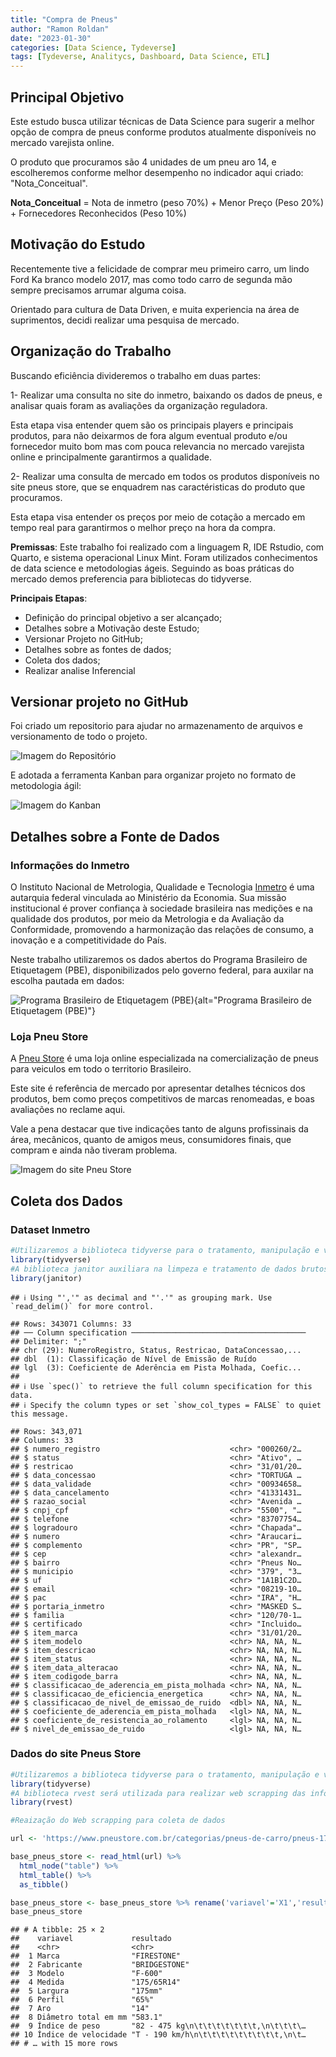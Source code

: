 ```yaml
---
title: "Compra de Pneus"
author: "Ramon Roldan"
date: "2023-01-30"
categories: [Data Science, Tydeverse]
tags: [Tydeverse, Analitycs, Dashboard, Data Science, ETL]
---
```


## Principal Objetivo

Este estudo busca utilizar técnicas de Data Science para sugerir a melhor opção de compra de pneus conforme produtos atualmente disponíveis no mercado varejista online.

O produto que procuramos são 4 unidades de um pneu aro 14, e escolheremos conforme melhor desempenho no indicador aqui criado: "Nota_Conceitual".

**Nota_Conceitual** = Nota de inmetro (peso 70%) + Menor Preço (Peso 20%) + Fornecedores Reconhecidos (Peso 10%)

## Motivação do Estudo

Recentemente tive a felicidade de comprar meu primeiro carro, um lindo Ford Ka branco modelo 2017, mas como todo carro de segunda mão sempre precisamos arrumar alguma coisa.

Orientado para cultura de Data Driven, e muita experiencia na área de suprimentos, decidi realizar uma pesquisa de mercado.

## Organização do Trabalho

Buscando eficiência divideremos o trabalho em duas partes:

1- Realizar uma consulta no site do inmetro, baixando os dados de pneus, e analisar quais foram as avaliações da organização reguladora.

Esta etapa visa entender quem são os principais players e principais produtos, para não deixarmos de fora algum eventual produto e/ou fornecedor muito bom mas com pouca relevancia no mercado varejista online e principalmente garantirmos a qualidade.

2- Realizar uma consulta de mercado em todos os produtos disponíveis no site pneus store, que se enquadrem nas caractéristicas do produto que procuramos.

Esta etapa visa entender os preços por meio de cotação a mercado em tempo real para garantirmos o melhor preço na hora da compra.

**Premissas**: Este trabalho foi realizado com a linguagem R, IDE Rstudio, com Quarto, e sistema operacional Linux Mint. Foram utilizados conhecimentos de data science e metodologias ágeis. Seguindo as boas práticas do mercado demos preferencia para bibliotecas do tidyverse.

**Principais Etapas**:

-   Definição do principal objetivo a ser alcançado;
-   Detalhes sobre a Motivação deste Estudo;
-   Versionar Projeto no GitHub;
-   Detalhes sobre as fontes de dados;
-   Coleta dos dados;
-   Realizar analise Inferencial

## Versionar projeto no GitHub

Foi criado um repositorio para ajudar no armazenamento de arquivos e versionamento de todo o projeto.

![Imagem do Repositório](/assets/img/compra_pneus/print_github.png)

E adotada a ferramenta Kanban para organizar projeto no formato de metodologia ágil:

![Imagem do Kanban](/assets/img/compra_pneus/kanbam.png)

## Detalhes sobre a Fonte de Dados

### Informações do Inmetro

O Instituto Nacional de Metrologia, Qualidade e Tecnologia [Inmetro](https://dados.gov.br/dados/conjuntos-dados/programa-brasileiro-de-etiquetagem-pbe) é uma autarquia federal vinculada ao Ministério da Economia. Sua missão institucional é prover confiança à sociedade brasileira nas medições e na qualidade dos produtos, por meio da Metrologia e da Avaliação da Conformidade, promovendo a harmonização das relações de consumo, a inovação e a competitividade do País.

Neste trabalho utilizaremos os dados abertos do Programa Brasileiro de Etiquetagem (PBE), disponibilizados pelo governo federal, para auxilar na escolha pautada em dados:

![Programa Brasileiro de Etiquetagem (PBE)](/assets/img/compra_pneus/inmetro.png){alt="Programa Brasileiro de Etiquetagem (PBE)"}

### Loja Pneu Store

A [Pneu Store](https://www.pneustore.com.br/) é uma loja online especializada na comercialização de pneus para veiculos em todo o territorio Brasileiro.

Este site é referência de mercado por apresentar detalhes técnicos dos produtos, bem como preços competitivos de marcas renomeadas, e boas avaliações no reclame aqui.

Vale a pena destacar que tive indicações tanto de alguns profissinais da área, mecânicos, quanto de amigos meus, consumidores finais, que compram e ainda não tiveram problema.

![Imagem do site Pneu Store](/assets/img/compra_pneus/print_pneustore.png)

## Coleta dos Dados

### Dataset Inmetro

```r
#Utilizaremos a biblioteca tidyverse para o tratamento, manipulação e vizualização de dados.
library(tidyverse)
#A biblioteca janitor auxiliara na limpeza e tratamento de dados brutos
library(janitor)
```



```
## ℹ Using "','" as decimal and "'.'" as grouping mark. Use `read_delim()` for more control.
```

```
## Rows: 343071 Columns: 33
## ── Column specification ───────────────────────────────────────
## Delimiter: ";"
## chr (29): NumeroRegistro, Status, Restricao, DataConcessao,...
## dbl  (1): Classificação de Nível de Emissão de Ruído
## lgl  (3): Coeficiente de Aderência em Pista Molhada, Coefic...
## 
## ℹ Use `spec()` to retrieve the full column specification for this data.
## ℹ Specify the column types or set `show_col_types = FALSE` to quiet this message.
```

```
## Rows: 343,071
## Columns: 33
## $ numero_registro                             <chr> "000260/2…
## $ status                                      <chr> "Ativo", …
## $ restricao                                   <chr> "31/01/20…
## $ data_concessao                              <chr> "TORTUGA …
## $ data_validade                               <chr> "00934658…
## $ data_cancelamento                           <chr> "41331431…
## $ razao_social                                <chr> "Avenida …
## $ cnpj_cpf                                    <chr> "5500", "…
## $ telefone                                    <chr> "83707754…
## $ logradouro                                  <chr> "Chapada"…
## $ numero                                      <chr> "Araucari…
## $ complemento                                 <chr> "PR", "SP…
## $ cep                                         <chr> "alexandr…
## $ bairro                                      <chr> "Pneus No…
## $ municipio                                   <chr> "379", "3…
## $ uf                                          <chr> "1A1B1C2D…
## $ email                                       <chr> "08219-10…
## $ pac                                         <chr> "IRA", "H…
## $ portaria_inmetro                            <chr> "MASKED S…
## $ familia                                     <chr> "120/70-1…
## $ certificado                                 <chr> "Incluido…
## $ item_marca                                  <chr> "31/01/20…
## $ item_modelo                                 <chr> NA, NA, N…
## $ item_descricao                              <chr> NA, NA, N…
## $ item_status                                 <chr> NA, NA, N…
## $ item_data_alteracao                         <chr> NA, NA, N…
## $ item_codigode_barra                         <chr> NA, NA, N…
## $ classificacao_de_aderencia_em_pista_molhada <chr> NA, NA, N…
## $ classificacao_de_eficiencia_energetica      <chr> NA, NA, N…
## $ classificacao_de_nivel_de_emissao_de_ruido  <dbl> NA, NA, N…
## $ coeficiente_de_aderencia_em_pista_molhada   <lgl> NA, NA, N…
## $ coeficiente_de_resistencia_ao_rolamento     <lgl> NA, NA, N…
## $ nivel_de_emissao_de_ruido                   <lgl> NA, NA, N…
```


### Dados do site Pneus Store

```r
#Utilizaremos a biblioteca tidyverse para o tratamento, manipulação e vizualização de dados.
library(tidyverse)
#A biblioteca rvest será utilizada para realizar web scrapping das informações disponíveis.
library(rvest)
```



```r
#Reaização do Web scrapping para coleta de dados

url <- 'https://www.pneustore.com.br/categorias/pneus-de-carro/pneus-175-65r14/produto/pneu-firestone-aro-14-f-600-175-65r14-82t-10100082'

base_pneus_store <- read_html(url) %>%
  html_node("table") %>%
  html_table() %>%
  as_tibble() 

base_pneus_store <- base_pneus_store %>% rename('variavel'='X1','resultado'='X2')
base_pneus_store
```

```
## # A tibble: 25 × 2
##    variavel             resultado                              
##    <chr>                <chr>                                  
##  1 Marca                "FIRESTONE"                            
##  2 Fabricante           "BRIDGESTONE"                          
##  3 Modelo               "F-600"                                
##  4 Medida               "175/65R14"                            
##  5 Largura              "175mm"                                
##  6 Perfil               "65%"                                  
##  7 Aro                  "14"                                   
##  8 Diâmetro total em mm "583.1"                                
##  9 Índice de peso       "82 - 475 kg\n\t\t\t\t\t\t\t,\n\t\t\t\…
## 10 Índice de velocidade "T - 190 km/h\n\t\t\t\t\t\t\t\t\t,\n\t…
## # … with 15 more rows
```
